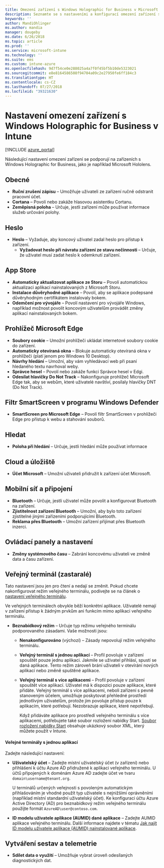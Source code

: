 ```yaml
---
title: Omezení zařízení s Windows Holographic for Business v Microsoft Intune – Azure | Microsoft Docs
description: Seznamte se s nastaveními a konfigurací omezení zařízení s Windows Holographic for Business v Microsoft Intune, včetně zrušení registrace, zeměpisné polohy, hesel, instalace aplikací z obchodu App Store, souborů cookie a automaticky otevíraných oken v Edgi, programu Windows Defender, vyhledávání, cloudu a úložiště, možností připojení přes Bluetooth, systémového času a dat o používání v Azure.
keywords: ''
author: MandiOhlinger
ms.author: mandia
manager: dougeby
ms.date: 6/26/2018
ms.topic: article
ms.prod: ''
ms.service: microsoft-intune
ms.technology: ''
ms.suite: ems
ms.custom: intune-azure
ms.openlocfilehash: 9d7f54ce0e288025a4a7f0f45bf5b10de5323021
ms.sourcegitcommit: e8e8164586508f94704a09c2e27950fe6ff184c3
ms.translationtype: HT
ms.contentlocale: cs-CZ
ms.lasthandoff: 07/27/2018
ms.locfileid: "39321630"
---
```

# <a name="device-restriction-settings-for-windows-holographic-for-business-in-intune"></a>Nastavení omezení zařízení s Windows Holographic for Business v Intune

[!INCLUDE [azure_portal](./includes/azure_portal.md)]

Následující nastavení omezení zařízení se podporují na zařízeních s Windows Holographic for Business, jako je například Microsoft Hololens.

## <a name="general"></a>Obecné

- **Ruční zrušení zápisu** – Umožňuje uživateli ze zařízení ručně odstranit pracovní účet.
- **Cortana** – Povolí nebo zakáže hlasovou asistentku Cortanu.
- **Zeměpisná poloha** – Určuje, jestli zařízení může používat informace služeb určování polohy.

## <a name="password"></a>Heslo
-   **Heslo** – Vyžaduje, aby koncový uživatel zadal heslo pro přístup k zařízení.
    -   **Vyžadovat heslo při návratu zařízení ze stavu nečinnosti** – Určuje, že uživatel musí zadat heslo k odemknutí zařízení.

## <a name="app-store"></a>App Store

-   **Automaticky aktualizovat aplikace ze Storu** – Povolí automatickou aktualizaci aplikací nainstalovaných z Microsoft Storu.
-   **Instalace důvěryhodné aplikace** – Povolí, aby se aplikace podepsané důvěryhodným certifikátem instalovaly bokem.
-   **Odemčení pro vývojáře** – Povolí nastavení pro vývojáře Windows, například možnost povolit koncovým uživatelům provádět změny aplikací nainstalovaných bokem.

## <a name="edge-browser"></a>Prohlížeč Microsoft Edge

-   **Soubory cookie** – Umožní prohlížeči ukládat internetové soubory cookie do zařízení.
-   **Automaticky otevíraná okna** – Blokuje automaticky otevíraná okna v prohlížeči (platí jenom pro Windows 10 Desktop).
-   **Návrhy hledání** – Umožní, aby vám vyhledávací web při psaní hledaného textu navrhoval weby.
-   **Správce hesel** – Povolí nebo zakáže funkci Správce hesel v Edgi.
- **Odesílat hlavičky Do Not Track** – Nakonfiguruje prohlížeč Microsoft Edge tak, aby se webům, které uživatelé navštíví, posílaly hlavičky DNT (Do Not Track).

## <a name="windows-defender-smart-screen"></a>Filtr SmartScreen v programu Windows Defender

- **SmartScreen pro Microsoft Edge** – Povolí filtr SmartScreen v prohlížeči Edge pro přístup k webu a stahování souborů.

## <a name="search"></a>Hledat
- **Poloha při hledání** – Určuje, jestli hledání může používat informace

## <a name="cloud-and-storage"></a>Cloud a úložiště
-   **Účet Microsoft** – Umožní uživateli přidružit k zařízení účet Microsoft.

## <a name="cellular-and-connectivity"></a>Mobilní síť a připojení

-   **Bluetooth** – Určuje, jestli uživatel může povolit a konfigurovat Bluetooth na zařízení.
-   **Zjistitelnost zařízení Bluetooth** – Umožní, aby bylo toto zařízení zjistitelné jinými zařízeními podporujícími Bluetooth.
-   **Reklama přes Bluetooth** – Umožní zařízení přijímat přes Bluetooth inzerci.

## <a name="control-panel-and-settings"></a>Ovládací panely a nastavení

- **Změny systémového času** – Zabrání koncovému uživateli ve změně data a času zařízení.

## <a name="kiosk---obsolete"></a>Veřejný terminál (zastaralé)

Tato nastavení jsou jen pro čtení a nedají se změnit. Pokud chcete nakonfigurovat režim veřejného terminálu, podívejte se na článek o [nastavení veřejného terminálu](kiosk-settings.md#windows-holographic-for-business).

Ve veřejných terminálech obvykle běží konkrétní aplikace. Uživatelé nemají v zařízení přístup k žádným prvkům ani funkcím mimo aplikaci veřejného terminálu.

- **Beznabídkový režim** – Určuje typ režimu veřejného terminálu podporovaného zásadami. Vaše možnosti jsou:

  - **Nenakonfigurováno** (výchozí) – Zásady nepovolují režim veřejného terminálu. 
  - **Veřejný terminál s jednou aplikací** – Profil povoluje v zařízení spouštět pouze jednu aplikaci. Jakmile se uživatel přihlásí, spustí se daná aplikace. Tento režim zároveň brání uživateli v otevírání nových aplikací nebo změně spuštěné aplikace.
  - **Veřejný terminál s více aplikacemi** – Profil povoluje v zařízení spouštět více aplikací. Uživatel má k dispozici pouze aplikace, které přidáte. Veřejný terminál s více aplikacemi, neboli zařízení s pevně stanoveným účelem, umožňuje poskytovat přehledné prostředí jednotlivým uživatelům, protože jim povoluje přístup pouze k aplikacím, které potřebují. Nezobrazuje aplikace, které nepotřebují. 
  
    Když přidáváte aplikace pro prostředí veřejného terminálu s více aplikacemi, potřebujete také soubor rozložení nabídky Start. [Soubor rozložení nabídky Start](https://docs.microsoft.com/hololens/hololens-kiosk#start-layout-file-for-intune) obsahuje ukázkový soubor XML, který můžete použít v Intune. 

#### <a name="single-app-kiosks"></a>Veřejné terminály s jednou aplikací
Zadejte následující nastavení:

- **Uživatelský účet** – Zadejte místní uživatelský účet (v zařízení) nebo přihlášení k účtu Azure AD přidružené k aplikaci veřejného terminálu. U účtů připojených k doménám Azure AD zadejte účet ve tvaru `domain\username@tenant.org`. 

    U terminálů určených veřejnosti s povoleným automatickým přihlašováním je vhodné použít typ uživatele s nejnižšími oprávněními (například místní standardní uživatelský účet). Ke konfiguraci účtu Azure Active Directory (AD) pro beznabídkový režim veřejného terminálu použijte formát `AzureAD\user@contoso.com`.

- **ID modelu uživatele aplikace (AUMID) dané aplikace** – Zadejte AUMID aplikace veřejného terminálu. Další informace najdete v tématu [Jak najít ID modelu uživatele aplikace (AUMID) nainstalované aplikace](https://docs.microsoft.com/windows-hardware/customize/enterprise/find-the-application-user-model-id-of-an-installed-app).

## <a name="reporting-and-telemetry"></a>Vytváření sestav a telemetrie

- **Sdílet data o využití** – Umožňuje vybrat úroveň odesílaných diagnostických dat.
